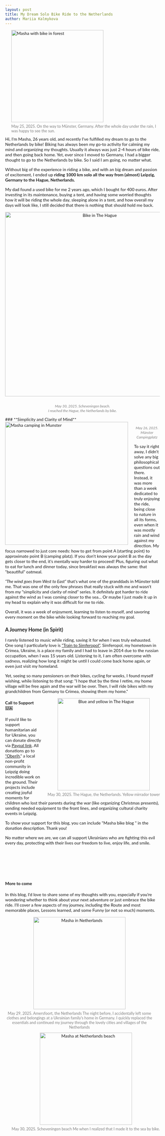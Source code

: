 ```yaml
---
layout: post
title: My Dream Solo Bike Ride to the Netherlands
author: Mariia Kalmykova
---
```


<style>
body, p, h1, h2, h3, h4, h5, h6, li, ul, ol, blockquote {
    font-family: 'Lato', Arial, sans-serif;
}
</style>

<div style="float:right; margin-left:20px; margin-bottom:10px;">
    <img src="/assets/masha_bike_forest.png" alt="Masha with bike in forest" width="300"/>
     <div style="font-size:0.9em; color:gray; margin-top:6px;">
        May 25, 2025. On the way to Münster, Germany.
        After the whole day under the rain, I was happy to see the sun. 
         </div>
</div>

Hi, I'm Masha, 26 years old, and recently I've fulfilled my dream to go to the Netherlands by bike!
Biking has always been my go-to activity for calming my mind and organizing my thoughts.
Usually it always was just 2-4 hours of bike ride, and then going back home.
Yet, ever since I moved to Germany, I had a bigger thought to go to the Netherlands by bike.
So I said I am going, no matter what.

Without big of the experience in riding a bike, and with an big dream and passion of excitement, I ended up **riding 1000 km solo all the way from (almost) Leipzig, Germany to the Hague, Netherlands.**

My dad found a used bike for me 2 years ago, which I bought for 400 euros. After investing in its maintenance, buying a tent, and having some worried thoughts how it will be riding the whole day, sleeping alone in a tent, and how overall my days will look like, I still decided that there is nothing that should hold me back.

<p align="center">
    <img src="/assets/bike_in_Haague_edited.png" alt="Bike in The Hague" width="600" style="margin-bottom:10px;"/>
</p>
<p align="center" style="font-size:0.85em; color:gray;">
    <em>May 30, 2025. Scheveningen beach.<br>
    I reached the Hague, the Netherlands by bike.</em>
</p>
### **Simplicity and Clarity of Mind**

<div style="float:left; margin-right:20px; margin-bottom:10px;">
    <img src="/assets/camping_munster_edited.png" alt="Masha camping in Munster" width="400"/>
</div>
<p align="center" style="font-size:0.85em; color:gray;">
    <em>May 26, 2025. Münster Campingplatz</em>
    </p>

To say it right away, I didn't solve any big philosophical questions out there. Instead, it was more than a week dedicated to truly enjoying the ride, being close to nature in all its forms, even when it was mostly rain and wind against my direction.
My focus narrowed to just core needs: how to get from point A (starting point) to approximate point B (camping platz). If you don't know your point B as the day gets closer to the end, it's mentally way harder to proceed! Plus, figuring out what to eat for lunch and dinner today, since breakfast was always the same: that "beautiful" oatmeal.

*“The wind goes from West to East”* that's what one of the granddads in Münster told me. That was one of the only few phrases that really stuck with me and wasn't from my "simplicity and clarity of mind" series. It definitely got harder to ride against the wind as I was coming closer to the sea... Or maybe I just made it up in my head to explain why it was difficult for me to ride.

Overall, it was a week of enjoyment, learning to listen to myself, and savoring every moment on the bike while looking forward to reaching my goal.

### **A Journey Home (in Spirit)**

I rarely listened to music while riding, saving it for when I was truly exhausted. One song I particularly love is ["Train to Simferopol"](https://www.youtube.com/watch?v=fYLpPg7DVZ4&list=RDfYLpPg7DVZ4&start_radio=1&ab_channel=Ukra%D1%97ner). Simferopol, my hometown in Crimea, Ukraine, is a place my family and I had to leave in 2014 due to the russian occupation, when I was 15 years old. Listening to it, I am often overcome with sadness, realizing how long it might be until I could come back home again, or even just visit my homeland.

Yet, seeing so many pensioners on their bikes, cycling for weeks, I found myself wishing, while listening to that song: "I hope that by the time I retire, my home village will be free again and the war will be over. Then, I will ride bikes with my grandchildren from Germany to Crimea, showing them my home."

<div style="float:right; margin-left:20px; margin-bottom:10px; text-align:center;">
    <img src="/assets/blue_yellow.png" alt="Blue and yellow in The Hague" width="300"/>
     <div style="font-size:0.9em; color:gray; margin-top:6px;">
        May 30, 2025. The Hague, the Netherlands.
         Yellow mirrador tower
         </div>
</div>

#### **Call to Support 🇺🇦**

If you’d like to support humanitarian aid for Ukraine, you can donate directly via [Paypal link](https://paypal.me/ugloberih?country.x=DE&locale.x=de_D). All donations go to ["Oberih](https://www.facebook.com/share/16kHsAVmcJ/?mibextid=wwXIfr)," a local non-profit community in Leipzig doing incredible work on the ground. Their projects include creating joyful moments for children who lost their parents during the war (like organizing Christmas presents), sending needed equipment to the front lines, and organizing cultural charity events in Leipzig.

To show your support for this blog, you can include "Masha bike blog " in the donation description. Thank you! 

No matter where we are, we can all support Ukrainians who are fighting this evil every day, protecting with their lives our freedom to live, enjoy life, and smile.

<br><br>

<br><br>

#### **More to come**

In this blog, I'd love to share some of my thoughts with you, especially if you're wondering whether to think about your next adventure or just embrace the bike ride. I'll cover a few aspects of my journey, including the Route and most memorable places, Lessons learned, and some Funny (or not so much) moments.

<div style="float:left; margin-right:20px; margin-bottom:10px; text-align:center;">
    <img src="/assets/masha_netherlands.png" alt="Masha in Netherlands" width="300"/>
    <div style="font-size:0.9em; color:gray; margin-top:6px;">
        May 29, 2025. Amersfoort, the Netherlands
       The night before, I accidentally left some clothes and belongings at a Ukrainian family’s home in Germany.
        I quickly replaced the essentials and continued my journey through the lovely cities and villages of the Netherlands
    </div>
</div>
<div style="float:right; margin-left:20px; margin-bottom:10px; text-align:center;">
    <img src="/assets/masha_netherlands_beach.png" alt="Masha at Netherlands beach" width="300"/>
    <div style="font-size:0.9em; color:gray; margin-top:6px;">
       May 30, 2025. Scheveningen beach
        Me when I realized that I made it to the sea by bike.<br>
    </div>
</div>
